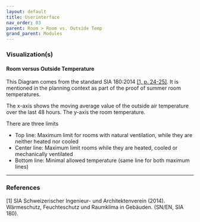 ```yaml
---
layout: default
title: Userinterface
nav_order: 03
parent: Room > Room vs. Outside Temp
grand_parent: Modules
---
```


### Visualization(s)
#### Room versus Outside Temperature
This Diagram comes from the standard SIA 180:2014 <a href="#sia180">[1, p. 24-25]</a>. It is mentioned in the planning context as part of the proof of summer room temperatures.

The x-axis shows the moving average value of the outside air temperature over the last 48 hours. The y-axis the room temperature.

There are three limits
- Top line: Maximum limit for rooms with natural ventilation, while they are neither heated nor cooled
- Center line: Maximum limit rooms while they are heated, cooled or mechanically ventilated
- Bottom line: Minimal allowed temperature (same line for both maximum lines)

<hr>

### References
<a id="sia180">[1]</a> SIA Schweizerischer Ingenieur- und Architektenverein (2014). Wärmeschutz, Feuchteschutz und Raumklima in Gebäuden. (SN/EN, SIA 180). <br>